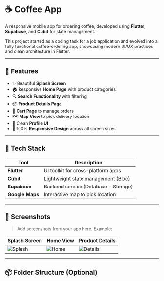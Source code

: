 # ☕ Coffee App

A responsive mobile app for ordering coffee, developed using **Flutter**, **Supabase**, and **Cubit** for state management.

This project started as a coding task for a job application and evolved into a fully functional coffee-ordering app, showcasing modern UI/UX practices and clean architecture in Flutter.

---

## 🚀 Features

- ✨ Beautiful **Splash Screen**
- 🏠 Responsive **Home Page** with product categories
- 🔍 **Search Functionality** with filtering
- 📦 **Product Details Page**
- 🛒 **Cart Page** to manage orders
- 🗺️ **Map View** to pick delivery location
- 👤 Clean **Profile UI**
- 📱 100% **Responsive Design** across all screen sizes

---

## 🧰 Tech Stack

| Tool        | Description                            |
|-------------|----------------------------------------|
| **Flutter** | UI toolkit for cross-platform apps     |
| **Cubit**   | Lightweight state management (Bloc)    |
| **Supabase**| Backend service (Database + Storage)   |
| **Google Maps** | Interactive map to pick location   |

---

## 📸 Screenshots

> Add screenshots from your app here. Example:

| Splash Screen | Home View | Product Details |
|---------------|-----------|-----------------|
| ![Splash](./screenshots/splash.png) | ![Home](./screenshots/home.png) | ![Details](./screenshots/details.png) |

---

## 📦 Folder Structure (Optional)

